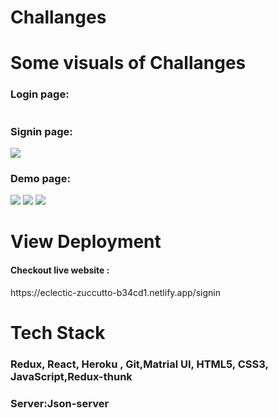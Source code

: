 <h1>Challanges</h1>




</hr>



<h1>Some visuals of Challanges </h1>
 </hr>

  
  <h3>Login page: </h3>
<img src="" />
  <h3>Signin page: </h3>
<img src="Screenshot (273).png" />
<h3>Demo page: </h3>
<img src="Screenshot (275).png" />
<!-- <img src="Screenshot (275).png" /> -->
<img src="Screenshot (275).png" />
<img src="Screenshot (276).png" />

<h1>View Deployment</h1>
</hr>
<h4>Checkout live website :</h4>
https://eclectic-zuccutto-b34cd1.netlify.app/signin

</hr>
<h1>Tech Stack </h1>
<h3>Redux, React, Heroku , Git,Matrial UI,  HTML5, CSS3, JavaScript,Redux-thunk </h3>

<h3>Server:Json-server</h3>
